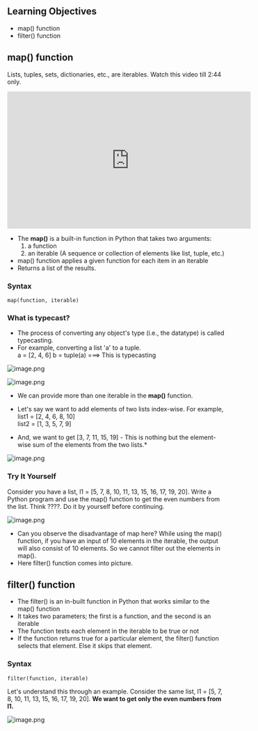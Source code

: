 ## Learning Objectives

* map() function
* filter() function

## map() function

Lists, tuples, sets, dictionaries, etc., are iterables. Watch this video till 2:44 only.










<iframe width="560" height="315" src="https://www.youtube.com/embed/34OOY_AxEs4" title="YouTube video player" frameborder="0" allow="accelerometer; autoplay; clipboard-write; encrypted-media; gyroscope; picture-in-picture" allowfullscreen></iframe>











* The **map()** is a built-in function in Python that takes two arguments:
  1. a function
  2. an iterable (A sequence or collection of elements like list, tuple, etc.)
* map() function applies a given function for each item in an iterable
* Returns a list of the results.

### Syntax

`map(function, iterable)`

### What is typecast?

* The process of converting any object's type (i.e., the datatype) is called typecasting.
* For example, converting a list 'a' to a tuple.  
  a = [2, 4, 6]
  b = tuple(a) ===> This is typecasting











![image.png](https://dphi-live.s3.amazonaws.com/media_uploads/image_aa710e7e82174040bd47ee3051b9a409.png)








![image.png](https://dphi-live.s3.amazonaws.com/media_uploads/image_a1d90ffec01244e39a47c073f1124417.png)




* We can provide more than one iterable in the **map()** function.

* Let's say we want to add elements of two lists index-wise. For example,  
  list1 = \[2, 4, 6, 8, 10]  
  list2 = \[1, 3, 5, 7, 9]

* And, we want to get \[3, 7, 11, 15, 19] - This is nothing but the element-wise sum of the elements from the two lists.*





![image.png](https://dphi-live.s3.amazonaws.com/media_uploads/image_80c0cc0caf154a66894b90aa80b03a5d.png)



### Try It Yourself

Consider you have a list, l1 = \[5, 7, 8, 10, 11, 13, 15, 16, 17, 19, 20]. Write a Python program and use the map() function to get the even numbers from the list. Think ????. Do it by yourself before continuing.








![image.png](https://dphi-live.s3.amazonaws.com/media_uploads/image_380a9f0262784e2e93cf43885c436364.png)










* Can you observe the disadvantage of map here? While using the map() function, if you have an input of 10 elements in the iterable, the output will also consist of 10 elements. So we cannot filter out the elements in map().
* Here filter() function comes into picture.


## filter() function

* The filter() is an in-built function in Python that works similar to the map() function
* It takes two parameters; the first is a function, and the second is an iterable
* The function tests each element in the iterable to be true or not
* If the function returns true for a particular element, the filter() function selects that element. Else it skips that element.

### Syntax

`filter(function, iterable)`

Let's understand this through an example. Consider the same list, l1 = \[5, 7, 8, 10, 11, 13, 15, 16, 17, 19, 20].
**We want to get only the even numbers from l1.**




![image.png](https://dphi-live.s3.amazonaws.com/media_uploads/image_3c352f4ee5e6466498a09bee63324530.png)